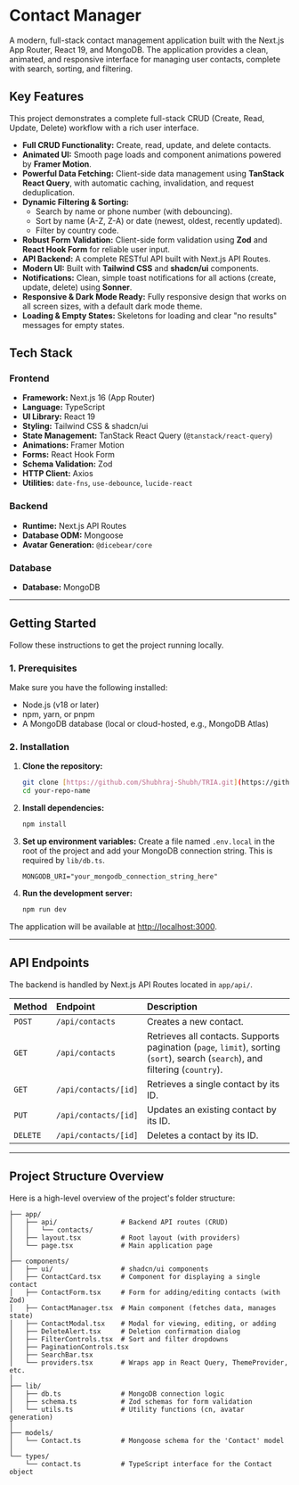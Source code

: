 # Contact Manager

A modern, full-stack contact management application built with the Next.js App Router, React 19, and MongoDB. The application provides a clean, animated, and responsive interface for managing user contacts, complete with search, sorting, and filtering.



## Key Features

This project demonstrates a complete full-stack CRUD (Create, Read, Update, Delete) workflow with a rich user interface.

* **Full CRUD Functionality:** Create, read, update, and delete contacts.
* **Animated UI:** Smooth page loads and component animations powered by **Framer Motion**.
* **Powerful Data Fetching:** Client-side data management using **TanStack React Query**, with automatic caching, invalidation, and request deduplication.
* **Dynamic Filtering & Sorting:**
    * Search by name or phone number (with debouncing).
    * Sort by name (A-Z, Z-A) or date (newest, oldest, recently updated).
    * Filter by country code.
* **Robust Form Validation:** Client-side form validation using **Zod** and **React Hook Form** for reliable user input.
* **API Backend:** A complete RESTful API built with Next.js API Routes.
* **Modern UI:** Built with **Tailwind CSS** and **shadcn/ui** components.
* **Notifications:** Clean, simple toast notifications for all actions (create, update, delete) using **Sonner**.
* **Responsive & Dark Mode Ready:** Fully responsive design that works on all screen sizes, with a default dark mode theme.
* **Loading & Empty States:** Skeletons for loading and clear "no results" messages for empty states.

## Tech Stack

### Frontend
* **Framework:** Next.js 16 (App Router)
* **Language:** TypeScript
* **UI Library:** React 19
* **Styling:** Tailwind CSS & shadcn/ui
* **State Management:** TanStack React Query (`@tanstack/react-query`)
* **Animations:** Framer Motion
* **Forms:** React Hook Form
* **Schema Validation:** Zod
* **HTTP Client:** Axios
* **Utilities:** `date-fns`, `use-debounce`, `lucide-react`

### Backend
* **Runtime:** Next.js API Routes
* **Database ODM:** Mongoose
* **Avatar Generation:** `@dicebear/core`

### Database
* **Database:** MongoDB

---

## Getting Started

Follow these instructions to get the project running locally.

### 1. Prerequisites

Make sure you have the following installed:
* Node.js (v18 or later)
* npm, yarn, or pnpm
* A MongoDB database (local or cloud-hosted, e.g., MongoDB Atlas)

### 2. Installation

1.  **Clone the repository:**
    ```bash
    git clone [https://github.com/Shubhraj-Shubh/TRIA.git](https://github.com/Shubhraj-Shubh/TRIA.git)
    cd your-repo-name
    ```

2.  **Install dependencies:**
    ```bash
    npm install
    ```

3.  **Set up environment variables:**
    Create a file named `.env.local` in the root of the project and add your MongoDB connection string. This is required by `lib/db.ts`.

    ```
    MONGODB_URI="your_mongodb_connection_string_here"
    ```

4.  **Run the development server:**
    ```bash
    npm run dev
    ```

The application will be available at [http://localhost:3000](http://localhost:3000).

---

## API Endpoints

The backend is handled by Next.js API Routes located in `app/api/`.

| Method | Endpoint | Description |
| :--- | :--- | :--- |
| `POST` | `/api/contacts` | Creates a new contact. |
| `GET` | `/api/contacts` | Retrieves all contacts. Supports pagination (`page`, `limit`), sorting (`sort`), search (`search`), and filtering (`country`). |
| `GET` | `/api/contacts/[id]` | Retrieves a single contact by its ID. |
| `PUT` | `/api/contacts/[id]` | Updates an existing contact by its ID. |
| `DELETE` | `/api/contacts/[id]` | Deletes a contact by its ID. |

---

## Project Structure Overview

Here is a high-level overview of the project's folder structure:

```
├── app/
│   ├── api/                # Backend API routes (CRUD)
│   │   └── contacts/
│   ├── layout.tsx          # Root layout (with providers)
│   └── page.tsx            # Main application page
│
├── components/
│   ├── ui/                 # shadcn/ui components
│   ├── ContactCard.tsx     # Component for displaying a single contact
│   ├── ContactForm.tsx     # Form for adding/editing contacts (with Zod)
│   ├── ContactManager.tsx  # Main component (fetches data, manages state)
│   ├── ContactModal.tsx    # Modal for viewing, editing, or adding
│   ├── DeleteAlert.tsx     # Deletion confirmation dialog
│   ├── FilterControls.tsx  # Sort and filter dropdowns
│   ├── PaginationControls.tsx
│   ├── SearchBar.tsx
│   └── providers.tsx       # Wraps app in React Query, ThemeProvider, etc.
│
├── lib/
│   ├── db.ts               # MongoDB connection logic
│   ├── schema.ts           # Zod schemas for form validation
│   └── utils.ts            # Utility functions (cn, avatar generation)
│
├── models/
│   └── Contact.ts          # Mongoose schema for the 'Contact' model
│
└── types/
    └── contact.ts          # TypeScript interface for the Contact object
```
